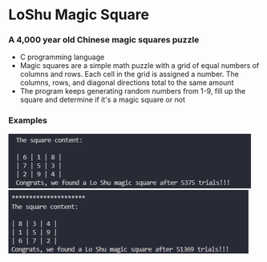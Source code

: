 # LoShu Magic Square
### A 4,000 year old Chinese magic squares puzzle
- C programming language
- Magic squares are a simple math puzzle with a grid of equal numbers of columns and rows. Each cell in the grid is assigned a number. The columns, rows, and diagonal directions total to the same amount
- The program keeps generating random numbers from 1-9, fill up the square and determine if it's a magic square or not
### Examples
![Minion](./output-images/output1.png)
![Minion](./output-images/output2.png)
